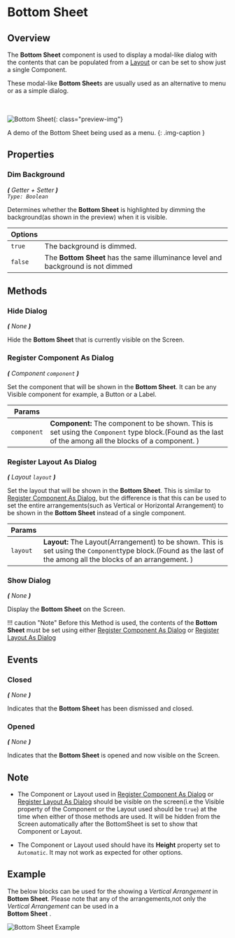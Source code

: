 # Bottom Sheet

## Overview
The **Bottom Sheet** component is used to display a modal-like dialog with the contents that can be 
populated from a [Layout](/components/layout) or can be set to show just a single Component.

These modal-like **Bottom Sheet**s  are usually used as an alternative to menu or as a simple dialog.

<br><br>
![Bottom Sheet](/assets/images/component-previews/bottomsheet.png){: class="preview-img"}


A demo of the Bottom Sheet being used as a menu.
{: .img-caption }



## Properties

### Dim Background

_**\(** Getter + Setter **\)**  
`Type: Boolean`_

Determines whether the **Bottom Sheet** is highlighted by dimming the background(as shown in the preview) when it is visible.

Options              | []()
-------------------- | ------------
`true `              | The background is dimmed.
`false `             | The **Bottom Sheet** has the same illuminance level and background is not dimmed



## Methods


### Hide Dialog

_**\(** None **\)**_

Hide the **Bottom Sheet** that is currently visible on the Screen.


### Register Component As Dialog

_**\(** Component `component` **\)**_

Set the component that will be shown in the **Bottom Sheet**.
It can be any Visible component for example, a Button or a Label.

Params               | []()
-------------------- | ---------- 
`component`          | **Component:**  The component to be shown. This is set using the `Component` type block.(Found as the last of the among all the blocks of a component. )


### Register Layout As Dialog

_**\(** Layout `layout` **\)**_

Set the layout that will be shown in the **Bottom Sheet**.
This is similar to [Register Component As Dialog](#register-component-as-dialog), but the difference
is that this can be used to set the entire arrangements(such as Vertical or Horizontal Arrangement)
to be shown in the **Bottom Sheet** instead of a single component.

Params               | []()
-------------------- | ---------- 
`layout`             | **Layout:**  The Layout(Arrangement) to be shown. This is set using the `Component`type block.(Found as the last of the among all the blocks of an arrangement. )


### Show Dialog

_**\(** None **\)**_

Display the **Bottom Sheet** on the Screen.

!!! caution "Note"
    Before this Method is used, the contents of the **Bottom Sheet** must be set using either [Register Component As Dialog](#register-component-as-dialog) or [Register Layout As Dialog](#register-layout-as-dialog)

## Events

### Closed

_**\(** None **\)**_

Indicates that the **Bottom Sheet** has been dismissed and closed.


### Opened

_**\(** None **\)**_

Indicates that the **Bottom Sheet** is opened and now visible on the Screen.


## Note

 * The Component or Layout used in [Register Component As Dialog](#register-component-as-dialog) or [Register Layout As Dialog](#register-layout-as-dialog) should be visible on the screen(i.e the Visible property of the Component or the Layout used should be `true`) at the time when either of those methods are used. It will be hidden from the Screen automatically after the BottomSheet is set to show that Component or Layout. 

* The Component or Layout used should have its __Height__ property set to `Automatic`.
  It may not work as expected for other options.


## Example

The below blocks can be used for the showing a _Vertical Arrangement_ in **Bottom Sheet**.
Please note that any of the arrangements,not only the _Vertical Arrangement_ can be used in a  
**Bottom Sheet** .

![Bottom Sheet Example](/assets/images/components/user-interface/bottomsheet/example_blocks.png)